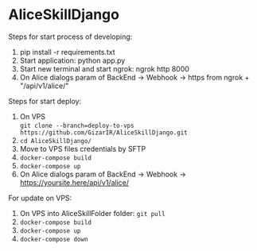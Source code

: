 # AliceSkillDjango

Steps for start process of developing:
1. pip install -r requirements.txt 
2. Start application: python app.py
3. Start new terminal and start ngrok: ngrok http 8000 
4. On Alice dialogs param of BackEnd -> Webhook -> https from ngrok + "/api/v1/alice/"


Steps for start deploy:
1. On VPS <br> ```git clone --branch=deploy-to-vps https://github.com/GizarIR/AliceSkillDjango.git```
2. ```cd AliceSkillDjango/```
3. Move to VPS files credentials by SFTP
4. ```docker-compose build```
5. ```docker-compose up```
6. On Alice dialogs param of BackEnd -> Webhook -> https://yoursite.here/api/v1/alice/

For update on VPS:
1. On VPS into AliceSkillFolder folder: ```git pull```
2. ```docker-compose build```
3. ```docker-compose up```
4. ```docker-compose down```
